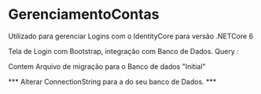 # GerenciamentoContas

Utilizado para gerenciar Logins com o IdentityCore para versão .NETCore 6

Tela de Login com Bootstrap, integração com Banco de Dados. Query :

Contem Arquivo de migração para o Banco de dados "Initial"

*** Alterar ConnectionString para a do seu banco de Dados. ***

